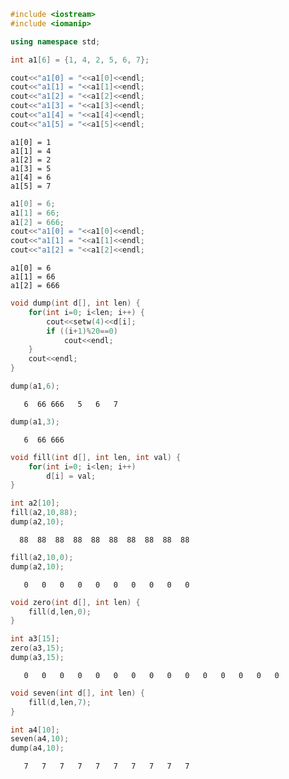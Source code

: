 ```c++
#include <iostream>
#include <iomanip>

using namespace std;
```


```c++
int a1[6] = {1, 4, 2, 5, 6, 7};
```


```c++
cout<<"a1[0] = "<<a1[0]<<endl;
cout<<"a1[1] = "<<a1[1]<<endl;
cout<<"a1[2] = "<<a1[2]<<endl;
cout<<"a1[3] = "<<a1[3]<<endl;
cout<<"a1[4] = "<<a1[4]<<endl;
cout<<"a1[5] = "<<a1[5]<<endl;
```

    a1[0] = 1
    a1[1] = 4
    a1[2] = 2
    a1[3] = 5
    a1[4] = 6
    a1[5] = 7



```c++
a1[0] = 6;
a1[1] = 66;
a1[2] = 666;
cout<<"a1[0] = "<<a1[0]<<endl;
cout<<"a1[1] = "<<a1[1]<<endl;
cout<<"a1[2] = "<<a1[2]<<endl;
```

    a1[0] = 6
    a1[1] = 66
    a1[2] = 666



```c++
void dump(int d[], int len) {
    for(int i=0; i<len; i++) {
        cout<<setw(4)<<d[i];
        if ((i+1)%20==0)
            cout<<endl;
    }
    cout<<endl;
}
```


```c++
dump(a1,6);
```

       6  66 666   5   6   7



```c++
dump(a1,3);
```

       6  66 666



```c++
void fill(int d[], int len, int val) {
    for(int i=0; i<len; i++)
        d[i] = val;    
}
```


```c++
int a2[10];
fill(a2,10,88);
dump(a2,10);
```

      88  88  88  88  88  88  88  88  88  88



```c++
fill(a2,10,0);
dump(a2,10);
```

       0   0   0   0   0   0   0   0   0   0



```c++
void zero(int d[], int len) {
    fill(d,len,0);
}
```


```c++
int a3[15];
zero(a3,15);
dump(a3,15);
```

       0   0   0   0   0   0   0   0   0   0   0   0   0   0   0



```c++
void seven(int d[], int len) {
    fill(d,len,7);
}
```


```c++
int a4[10];
seven(a4,10);
dump(a4,10);
```

       7   7   7   7   7   7   7   7   7   7



```c++

```


```c++

```
